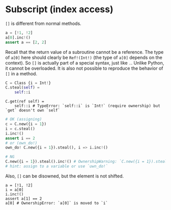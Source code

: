 # Subscript (index access)

`[]` is different from normal methods.

```python
a = [!1, !2]
a[0].inc!()
assert a == [2, 2]
```

Recall that the return value of a subroutine cannot be a reference.
The type of `a[0]` here should clearly be `Ref!(Int!)` (the type of `a[0]` depends on the context).
So `[]` is actually part of a special syntax, just like `.`. Unlike Python, it cannot be overloaded.
It is also not possible to reproduce the behavior of `[]` in a method.

```python
C = Class {i = Int!}
C.steal(self) =
    self::i
```

```python,compile_fail
C.get(ref self) =
    self::i # TypeError: `self::i` is `Int!` (require ownership) but `get` doesn't own `self`
```

```python
# OK (assigning)
c = C.new({i = 1})
i = c.steal()
i.inc!()
assert i == 2
# or (own_do!)
own_do! C.new({i = 1}).steal(), i => i.inc!()
```

```python
# NG
C.new({i = 1}).steal().inc!() # OwnershipWarning: `C.new({i = 1}).steal()` is not owned by anyone
# hint: assign to a variable or use `uwn_do!`
```

Also, `[]` can be disowned, but the element is not shifted.

```python,compile_fail
a = [!1, !2]
i = a[0]
i.inc!()
assert a[1] == 2
a[0] # OwnershipError: `a[0]` is moved to `i`
```

